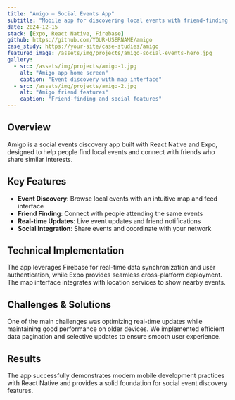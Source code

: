```yaml
---
title: "Amigo — Social Events App"
subtitle: "Mobile app for discovering local events with friend-finding features"
date: 2024-12-15
stack: [Expo, React Native, Firebase]
github: https://github.com/YOUR-USERNAME/amigo
case_study: https://your-site/case-studies/amigo
featured_image: /assets/img/projects/amigo-social-events-hero.jpg
gallery:
  - src: /assets/img/projects/amigo-1.jpg
    alt: "Amigo app home screen"
    caption: "Event discovery with map interface"
  - src: /assets/img/projects/amigo-2.jpg
    alt: "Amigo friend features"
    caption: "Friend-finding and social features"
---
```


## Overview

Amigo is a social events discovery app built with React Native and Expo, designed to help people find local events and connect with friends who share similar interests.

## Key Features

- **Event Discovery**: Browse local events with an intuitive map and feed interface
- **Friend Finding**: Connect with people attending the same events
- **Real-time Updates**: Live event updates and friend notifications
- **Social Integration**: Share events and coordinate with your network

## Technical Implementation

The app leverages Firebase for real-time data synchronization and user authentication, while Expo provides seamless cross-platform deployment. The map interface integrates with location services to show nearby events.

## Challenges & Solutions

One of the main challenges was optimizing real-time updates while maintaining good performance on older devices. We implemented efficient data pagination and selective updates to ensure smooth user experience.

## Results

The app successfully demonstrates modern mobile development practices with React Native and provides a solid foundation for social event discovery features.